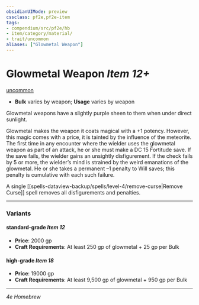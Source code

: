 ```yaml
---
obsidianUIMode: preview
cssclass: pf2e,pf2e-item
tags:
- compendium/src/pf2e/hb
- item/category/material/
- trait/uncommon
aliases: ["Glowmetal Weapon"]
---
```

# Glowmetal Weapon *Item 12+*  
[uncommon](uncommon.md)  

- **Bulk** varies by weapon; **Usage** varies by weapon

Glowmetal weapons have a slightly purple sheen to them when under direct sunlight.

Glowmetal makes the weapon it coats magical with a +1 potency.  However, this magic comes with a price, it is tainted by the influence of the meteorite. The first time in any encounter where the wielder uses the glowmetal weapon as part of an attack, he or she must make a DC 15 Fortitude save. If the save fails, the wielder gains an unsightly disfigurement. If the check fails by 5 or more, the wielder’s mind is strained by the weird emanations of the glowmetal. He or she takes a permanent –1 penalty to Will saves; this penalty is cumulative with each such failure. 

A single [[spells-dataview-backup/spells/level-4/remove-curse|Remove Curse]] spell removes all disfigurements and penalties.

---

### Variants

#### standard-grade *Item 12*

- **Price**: 2000 gp
- **Craft Requirements**: At least 250 gp of glowmetal + 25 gp per Bulk

#### high-grade *Item 18*

- **Price**: 19000 gp
- **Craft Requirements**: At least 9,500 gp of glowmetal + 950 gp per Bulk

---
*4e Homebrew*